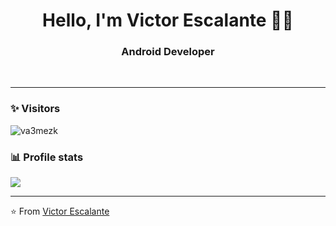 <h1 align="center"> Hello, I'm Victor Escalante 👨‍💻 </h1>

<h3 align="center">  Android Developer </h3> <br>

-----------------------------------------------------------------------------------------------------------------------------------------------------------

### ✨ Visitors 

<p align="left"> <img src="https://komarev.com/ghpvc/?username=va3mezk" alt="va3mezk" /> </p>

### 📊 Profile stats

<img src="https://github-readme-stats.vercel.app/api?username=va3mezk&show_icons=false">

-----------------------------------------------------------------------------------------------------------------------------------------------------------

⭐️ From [Victor Escalante](https://github.com/va3mezk)
